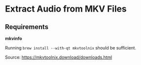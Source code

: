 # Extract Audio from MKV Files

## Requirements

**mkvinfo**

Running `brew install --with-qt mkvtoolnix` should be sufficient.

Source: https://mkvtoolnix.download/downloads.html
